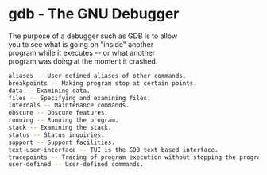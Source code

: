 # gdb - The GNU Debugger

The purpose of a debugger such as GDB is to allow  
you to see what is going on "inside" another  
program while it executes -- or what another  
program was doing at the moment it crashed.  

```sh
aliases -- User-defined aliases of other commands.
breakpoints -- Making program stop at certain points.
data -- Examining data.
files -- Specifying and examining files.
internals -- Maintenance commands.
obscure -- Obscure features.
running -- Running the program.
stack -- Examining the stack.
status -- Status inquiries.
support -- Support facilities.
text-user-interface -- TUI is the GDB text based interface.
tracepoints -- Tracing of program execution without stopping the program.
user-defined -- User-defined commands.
```
